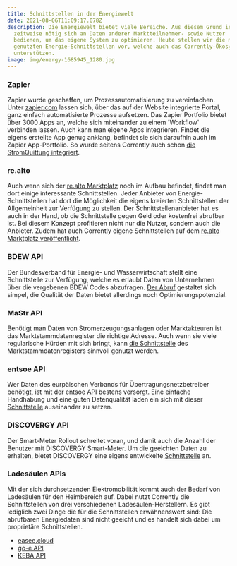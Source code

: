 ```yaml
---
title: Schnittstellen in der Energiewelt
date: 2021-08-06T11:09:17.078Z
description: Die Energiewelt bietet viele Bereiche. Aus diesem Grund ist es
  zeitweise nötig sich an Daten anderer Marktteilnehmer- sowie Nutzer  zu
  bedienen, um das eigene System zu optimieren. Heute stellen wir die meist
  genutzten Energie-Schnittstellen vor, welche auch das Corrently-Ökosystem
  unterstützen.
image: img/energy-1685945_1280.jpg
---
```

### Zapier

Zapier wurde geschaffen, um Prozessautomatisierung zu vereinfachen. Unter [zapier.com](https://zapier.com/) lassen sich, über das auf der Website integrierte Portal, ganz einfach automatisierte Prozesse aufsetzen. Das Zapier Portfolio bietet über 3000 Apps an, welche sich miteinander zu einem 'Workflow' verbinden lassen. Auch kann man eigene Apps integrieren. Findet die eigens erstellte App genug anklang, befindet sie sich daraufhin auch im Zapier App-Portfolio. So wurde seitens Corrently auch schon [die StromQuittung integriert](https://zapier.com/developer/public-invite/141502/84bb9fa622b1679e6f5ead9ae2f11e01/).

### re.alto

Auch wenn sich der [re.alto Marktplatz](https://portal.realto.io/browse-apis) noch im Aufbau befindet, findet man dort einige interessante Schnittstellen. Jeder Anbieter von Energie-Schnittstellen hat dort die Möglichkeit die eigens kreierten Schnittstellen der Allgemeinheit zur Verfügung zu stellen. Der Schnittstellenanbieter hat es auch in der Hand, ob die Schnittstelle gegen Geld oder kostenfrei abrufbar ist. Bei diesem Konzept profitieren nicht nur die Nutzer, sondern auch die Anbieter. Zudem hat auch Corrently eigene Schnittstellen auf dem [re.alto Marktplatz veröffentlicht](https://corrently.de/post/schnittstellen-f%C3%BCr-den-energiemarkt-mit-re-alto/).

### BDEW API

Der Bundesverband für Energie- und Wasserwirtschaft stellt eine Schnittstelle zur Verfügung, welche es erlaubt Daten von Unternehmen über die vergebenen BDEW Codes abzufragen. [Der Abruf](https://bdew-codes.de/Content/files/Webservice/2018-03-23_Schnittstellenbeschreibung_v1.0.pdf) gestaltet sich simpel, die Qualität der Daten bietet allerdings noch Optimierungspotenzial.

### MaStr API

Benötigt man Daten von Stromerzeugungsanlagen oder Marktakteuren ist das Marktstammdatenregister die richtige Adresse. Auch wenn sie viele regularische Hürden mit sich bringt, kann [die Schnittstelle](https://www.marktstammdatenregister.de/MaStRHilfe/subpages/webdienst.html) des Marktstammdatenregisters sinnvoll genutzt werden.

### entsoe API

Wer Daten des eurpäischen Verbands für Übertragungsnetzbetreiber benötigt, ist mit der entsoe API bestens versorgt. Eine einfache Handhabung und eine guten Datenqualität laden ein sich mit dieser [Schnittstelle](https://transparency.entsoe.eu/content/static_content/Static%20content/web%20api/Guide.html) auseinander zu setzen.

### DISCOVERGY API

Der Smart-Meter Rollout schreitet voran, und damit auch die Anzahl der Benutzer mit DISCOVERGY Smart-Meter. Um die geeichten Daten zu erhalten, bietet DISCOVERGY eine eigens entwickelte [Schnittstelle](https://api.discovergy.com/docs/) an.

### Ladesäulen APIs

Mit der sich durchsetzenden Elektromobilität kommt auch der Bedarf von Ladesäulen für den Heimbereich auf. Dabei nutzt Corrently die Schnittstellen von drei verschiedenen Ladesäulen-Herstellern. Es gibt lediglich zwei Dinge die für die Schnittstellen erwähnenswert sind: Die abrufbaren Energiedaten sind nicht geeicht und es handelt sich dabei um proprietäre Schnittstellen.

* [easee.cloud](https://api.easee.cloud/index.html)
* [go-e API](https://go-e.co/downloads/)
* [KEBA API](https://www.keba.com/file/downloads/e-mobility/KeContact_P20_P30_UDP_ProgrGuide_en.pdf)